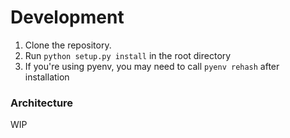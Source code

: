 # Development

1. Clone the repository.
2. Run ```python setup.py install``` in the root directory
3. If you're using pyenv, you may need to call ```pyenv rehash``` after installation

### Architecture
WIP

